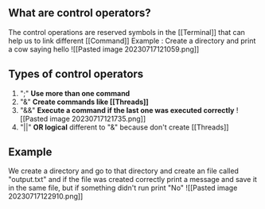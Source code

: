 ## What are control operators?

The control operations are reserved symbols in the [[Terminal]] that can help us to link different [[Command]]
Example :
	Create a directory and print a cow saying hello
	![[Pasted image 20230717121059.png]]

## Types of control operators

1. ";" **Use more than one command**
2. "&" **Create commands like [[Threads]]**
3.  "&&" **Execute a command if the last one was executed correctly**
	![[Pasted image 20230717121735.png]]
4. "||" **OR logical** different to "&"  because don't create [[Threads]]

## Example

We create a directory and go to that directory and create an file called "output.txt" and if the file was created correctly print a message and save it in the same file, but if something didn't run print "No"
![[Pasted image 20230717122910.png]]
